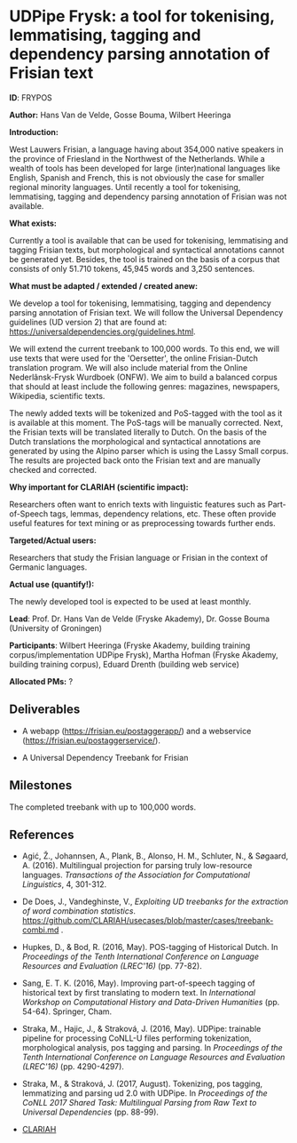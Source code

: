 # UDPipe Frysk: a tool for tokenising, lemmatising, tagging and dependency parsing annotation of Frisian text

**ID**: FRYPOS

**Author:** Hans Van de Velde, Gosse Bouma, Wilbert Heeringa

**Introduction:**

West Lauwers Frisian, a language having about 354,000 native speakers in the province of Friesland in the Northwest of the Netherlands. While a wealth of tools has been developed for large (inter)national languages like English, Spanish and French, this is not obviously the case for smaller regional minority languages. Until recently a tool for tokenising, lemmatising, tagging and dependency parsing annotation of Frisian was not available.

**What exists:**

Currently a tool is available that can be used for tokenising, lemmatising and tagging Frisian texts, but morphological and syntactical annotations cannot be generated yet. Besides, the tool is trained on the basis of a corpus that consists of only 51.710 tokens, 45,945 words and 3,250 sentences.

**What must be adapted / extended / created anew:**

We develop a tool for tokenising, lemmatising, tagging and dependency parsing annotation of Frisian text. We will follow the Universal Dependency guidelines (UD version 2) that are found at: https://universaldependencies.org/guidelines.html. 

We will extend the current treebank to 100,000 words. To this end, we will use texts that were used for the 'Oersetter', the online Frisian-Dutch translation program. We will also include material from the Online Nederlânsk-Frysk Wurdboek (ONFW). We aim to build a balanced corpus that should at least include the following genres: magazines, newspapers, Wikipedia, scientific texts.

The newly added texts will be tokenized and PoS-tagged with the tool as it is available at this moment. The PoS-tags will be manually corrected. Next, the Frisian texts will be translated literally to Dutch. On the basis of the Dutch translations the morphological and syntactical annotations are generated by using the Alpino parser which is using the Lassy Small corpus. The results are projected back onto the Frisian text and are manually checked and corrected.

**Why important for CLARIAH (scientific impact):**

Researchers often want to enrich texts with linguistic features such as Part-of-Speech tags, lemmas, dependency relations, etc. These often provide useful features for text mining or as preprocessing towards further ends.

**Targeted/Actual users:**

Researchers that study the Frisian language or Frisian in the context of Germanic languages.

**Actual use (quantify!):**

The newly developed tool is expected to be used at least monthly.

**Lead**: Prof. Dr. Hans Van de Velde (Fryske Akademy), Dr. Gosse Bouma (University of Groningen)

**Participants**: Wilbert Heeringa (Fryske Akademy, building training corpus/implementation UDPipe Frysk), Martha Hofman (Fryske Akademy, building training corpus), Eduard Drenth (building web service)

**Allocated PMs:** ?

## Deliverables

* A webapp (https://frisian.eu/postaggerapp/) and a webservice (https://frisian.eu/postaggerservice/).

* A Universal Dependency Treebank for Frisian

## Milestones

The completed treebank with up to 100,000 words.

## References

* Agić, Ž., Johannsen, A., Plank, B., Alonso, H. M., Schluter, N., & Søgaard, A. (2016). Multilingual projection for parsing truly low-resource languages. *Transactions of the Association for Computational Linguistics*, 4, 301-312.

* De Does, J., Vandeghinste, V., *Exploiting UD treebanks for the extraction of word combination statistics*. https://github.com/CLARIAH/usecases/blob/master/cases/treebank-combi.md .

* Hupkes, D., & Bod, R. (2016, May). POS-tagging of Historical Dutch. In *Proceedings of the Tenth International Conference on Language Resources and Evaluation (LREC'16)* (pp. 77-82).

* Sang, E. T. K. (2016, May). Improving part-of-speech tagging of historical text by first translating to modern text. In *International Workshop on Computational History and Data-Driven Humanities* (pp. 54-64). Springer, Cham.

* Straka, M., Hajic, J., & Straková, J. (2016, May). UDPipe: trainable pipeline for processing CoNLL-U files performing tokenization, morphological analysis, pos tagging and parsing. In *Proceedings of the Tenth International Conference on Language Resources and Evaluation (LREC'16)* (pp. 4290-4297).

* Straka, M., & Straková, J. (2017, August). Tokenizing, pos tagging, lemmatizing and parsing ud 2.0 with UDPipe. In *Proceedings of the CoNLL 2017 Shared Task: Multilingual Parsing from Raw Text to Universal Dependencies* (pp. 88-99).

* [CLARIAH](https://clariah.nl)
